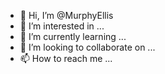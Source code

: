 - 👋 Hi, I’m @MurphyEllis
- 👀 I’m interested in ...
- 🌱 I’m currently learning ...
- 💞️ I’m looking to collaborate on ...
- 📫 How to reach me ...

<!---
MurphyEllis/MurphyEllis is a ✨ special ✨ repository because its `README.md` (this file) appears on your GitHub profile.
You can click the Preview link to take a look at your changes.
--->
